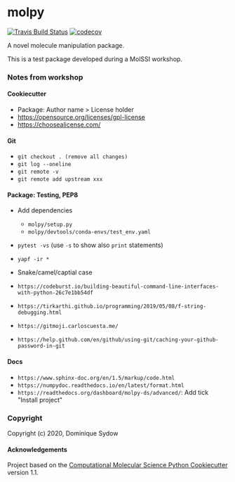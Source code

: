 molpy
==============================
[//]: # (Badges)
[![Travis Build Status](https://travis-ci.com/dominiquesydow/molpy.svg?branch=master)](https://travis-ci.com/dominiquesydow/molpy)
[![codecov](https://codecov.io/gh/dominiquesydow/molpy/branch/master/graph/badge.svg)](https://codecov.io/gh/dominiquesydow/molpy/branch/master)

A novel molecule manipulation package.

This is a test package developed during a MolSSI workshop.


### Notes from workshop

#### Cookiecutter
- Package: Author name > License holder
- https://opensource.org/licenses/gpl-license 
- https://choosealicense.com/ 
#### Git
- `git checkout . (remove all changes)`
- `git log --oneline`
- `git remote -v`
- `git remote add upstream xxx`

#### Package: Testing, PEP8
- Add dependencies
  - `molpy/setup.py`
  - `molpy/devtools/conda-envs/test_env.yaml`
- `pytest -vs` (use `-s` to show also `print` statements)
- `yapf -ir *`
- Snake/camel/captial case

- `https://codeburst.io/building-beautiful-command-line-interfaces-with-python-26c7e1bb54df`
- `https://tirkarthi.github.io/programming/2019/05/08/f-string-debugging.html`
- `https://gitmoji.carloscuesta.me/`
- `https://help.github.com/en/github/using-git/caching-your-github-password-in-git`

#### Docs
- `https://www.sphinx-doc.org/en/1.5/markup/code.html`
- `https://numpydoc.readthedocs.io/en/latest/format.html` 
- `https://readthedocs.org/dashboard/molpy-ds/advanced/`: Add tick "Install project"


### Copyright

Copyright (c) 2020, Dominique Sydow


#### Acknowledgements
 
Project based on the 
[Computational Molecular Science Python Cookiecutter](https://github.com/molssi/cookiecutter-cms) version 1.1.
